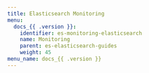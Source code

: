 ```yaml
---
title: Elasticsearch Monitoring
menu:
  docs_{{ .version }}:
    identifier: es-monitoring-elasticsearch
    name: Monitoring
    parent: es-elasticsearch-guides
    weight: 45
menu_name: docs_{{ .version }}
---
```

